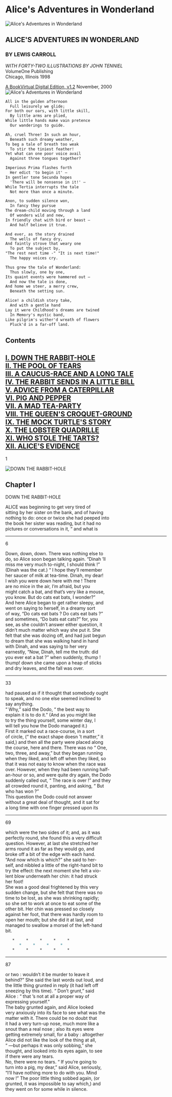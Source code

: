# Alice's Adventures in Wonderland

![Alice's Adventures in Wonderland][1]

## ALICE'S ADVENTURES IN WONDERLAND

### BY LEWIS CARROLL

*WITH FORTY-TWO ILLUSTRATIONS BY JOHN TENNIEL*  
VolumeOne Publishing  
Chicago, Illinois 1998

[A BookVirtual Digital Edition, v1.2][2]
November, 2000
![Alice's Adventures in Wonderland][3]

```md
All in the golden afternoon
  Full leisurely we glide;
For both our oars, with little skill,
  By little arms are plied,
While little hands make vain pretence
  Our wanderings to guide.

Ah, cruel Three! In such an hour,
  Beneath such dreamy weather,
To beg a tale of breath too weak
  To stir the tiniest feather!
Yet what can one poor voice avail
  Against three tongues together?

Imperious Prima flashes forth
  Her edict 'to begin it' –
In gentler tone Secunda hopes
  'There will be nonsense in it!' –
While Tertia interrupts the tale
  Not more than once a minute.

Anon, to sudden silence won,
  In fancy they pursue
The dream-child moving through a land
  Of wonders wild and new,
In friendly chat with bird or beast –
  And half believe it true.

And ever, as the story drained
  The wells of fancy dry,
And faintly strove that weary one
  To put the subject by,
"The rest next time -" "It is next time!"
  The happy voices cry.

Thus grew the tale of Wonderland:
  Thus slowly, one by one,
Its quaint events were hammered out –
  And now the tale is done,
And home we steer, a merry crew,
  Beneath the setting sun.

Alice! a childish story take,
  And with a gentle hand
Lay it were Childhood's dreams are twined
  In Memory's mystic band,
Like pilgrim's wither'd wreath of flowers
  Pluck'd in a far-off land.
```

## Contents

[I. DOWN THE RABBIT-HOLE](#chapter-i)  
[II. THE POOL OF TEARS](#chapter-ii)  
[III. A CAUCUS-RACE AND A LONG TALE](#chapter-iii)  
[IV. THE RABBIT SENDS IN A LITTLE BILL](#chapter-iv)  
[V. ADVICE FROM A CATERPILLAR](#chapter-v)  
[VI. PIG AND PEPPER](#chapter-vi)  
[VII. A MAD TEA-PARTY](#chapter-vii)  
[VIII. THE QUEEN'S CROQUET-GROUND](#chapter-viii)  
[IX. THE MOCK TURTLE'S STORY](#chapter-ix)  
[X. THE LOBSTER QUADRILLE](#chapter-x)  
[XI. WHO STOLE THE TARTS?](#chapter-xi)  
[XII. ALICE'S EVIDENCE](#chapter-xii)  
---  
1

![DOWN THE RABBIT-HOLE][4]
## Chapter I  

DOWN THE RABBIT-HOLE

ALICE was beginning to get very tired of  
sitting by her sister on the bank, and of having  
nothing to do: once or twice she had peeped into  
the book her sister was reading, but it had no  
pictures or conversations in it, “ and what is

---
6

Down, down, down. There was nothing else to  
do, so Alice soon began talking again. “Dinah ’ll  
miss me very much to-night, I should think !”  
(Dinah was the cat.) “ I hope they’ll remember  
her saucer of milk at tea-time. Dinah, my dear!  
I wish you were down here with me ! There  
are no mice in the air, I’m afraid, but you  
might catch a bat, and that’s very like a mouse,  
you know. But do cats eat bats, I wonder?”  
And here Alice began to get rather sleepy, and  
went on saying to herself, in a dreamy sort  
of way, “Do cats eat bats ? Do cats eat bats ?”  
and sometimes, “Do bats eat cats?” for, you  
see, as she couldn’t answer either question, it  
didn’t much matter which way she put it. She  
felt that she was dozing off, and had just begun  
to dream that she was walking hand in hand  
with Dinah, and was saying to her very  
earnestly, “Now, Dinah, tell me the truth: did  
you ever eat a bat ?” when suddenly, thump !  
thump! down she came upon a heap of sticks  
and dry leaves, and the fall was over.  

---
33

had paused as if it thought that somebody ought  
to speak, and no one else seemed inclined to  
say anything.  
“ Why,” said the Dodo, “ the best way to  
explain it is to do it.” (And as you might like  
to try the thing yourself, some winter day, I  
will tell you how the Dodo managed it.)  
First it marked out a race-course, in a sort  
of circle, (“ the exact shape doesn ’t matter,” it  
said,) and then all the party were placed along  
the course, here and there. There was no “ One,  
two, three, and away,” but they began running  
when they liked, and left off when they liked, so  
that it was not easy to know when the race was  
over. However, when they had been running half-  
an-hour or so, and were quite dry again, the Dodo  
suddenly called out, “ The race is over !” and they  
all crowded round it, panting, and asking, “ But  
who has won ?”  
This question the Dodo could not answer  
without a great deal of thought, and it sat for  
a long time with one finger pressed upon its  

---
69

which were the two sides of it; and, as it was  
perfectly round, she found this a very difficult  
question. However, at last she stretched her  
arms round it as far as they would go, and  
broke off a bit of the edge with each hand.  
“And now which is which?” she said to her-  
self, and nibbled a little of the right-hand bit to  
try the effect: the next moment she felt a vio-  
lent blow underneath her chin: it had struck  
her foot!  
She was a good deal frightened by this very  
sudden change, but she felt that there was no  
time to be lost, as she was shrinking rapidly;  
so she set to work at once to eat some of the  
other bit. Her chin was pressed so closely  
against her foot, that there was hardly room to  
open her mouth; but she did it at last, and  
managed to swallow a morsel of the left-hand  
bit.  

```md
   *     *     *     *     *
      *     *     *     *
   *     *     *     *     *
```

---
87

or two : wouldn’t it be murder to leave it  
behind?” She said the last words out loud, and  
the little thing grunted in reply (it had left off  
sneezing by this time). “ Don’t grunt,” said  
Alice : “ that ’s not at all a proper way of  
expressing yourself.”  
The baby grunted again, and Alice looked  
very anxiously into its face to see what was the  
matter with it. There could be no doubt that  
it had a very turn-up nose, much more like a  
snout than a real nose ; also its eyes were  
getting extremely small, for a baby : altogether  
Alice did not like the look of the thing at all,  
“ —but perhaps it was only sobbing,” she  
thought, and looked into its eyes again, to see  
if there were any tears.  
No, there were no tears. “ If you’re going to  
turn into a pig, my dear,” said Alice, seriously,  
“I’ll have nothing more to do with you. Mind  
now !” The poor little thing sobbed again, (or  
grunted, it was impossible to say which,) and  
they went on for some while in silence.

[1]: https://pbs.twimg.com/media/EAts-3NXYAQ-qrS.png
[2]: https://www.adobe.com/be_en/active-use/pdf/Alice_in_Wonderland.pdf
[3]: https://www.gutenberg.org/files/19778/19778-h/images/frontipiece.jpg
[4]: https://www.gutenberg.org/files/19778/19778-h/images/p001.png
